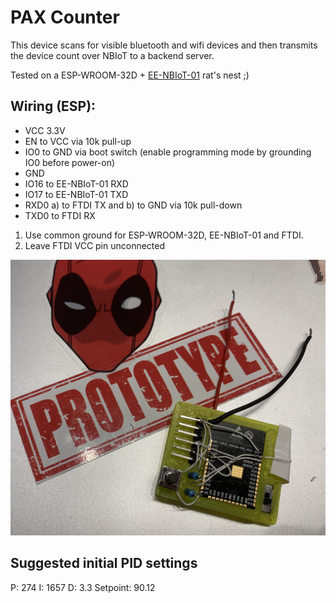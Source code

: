 # PAX Counter

This device scans for visible bluetooth and wifi devices and then transmits the device count over NBIoT to a backend server.

Tested on a ESP-WROOM-32D + [EE-NBIoT-01](https://github.com/ExploratoryEngineering/ee-nbiot-01) rat's nest ;)

## Wiring (ESP):
* VCC   3.3V
* EN    to VCC via 10k pull-up
* IO0   to GND via boot switch (enable programming mode by grounding IO0 before power-on)
* GND
* IO16    to EE-NBIoT-01 RXD
* IO17    to EE-NBIoT-01 TXD
* RXD0    a) to FTDI TX and b) to GND via 10k pull-down
* TXD0    to FTDI RX

1) Use common ground for ESP-WROOM-32D, EE-NBIoT-01 and FTDI.
2) Leave FTDI VCC pin unconnected


![Prototype](https://github.com/ExploratoryEngineering/pax-counter/raw/master/images/prototype.jpg)

## Suggested initial PID settings

P: 274
I: 1657
D: 3.3
Setpoint: 90.12

